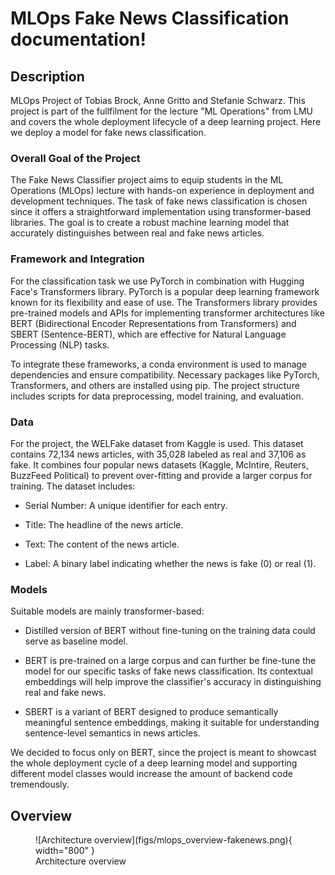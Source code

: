 # MLOps Fake News Classification documentation!

## Description


MLOps Project of Tobias Brock, Anne Gritto and Stefanie Schwarz. This project is part of the fullfilment for the lecture "ML Operations" from LMU and covers the whole deployment lifecycle of a deep learning project. Here we deploy a model for fake news classification.

### Overall Goal of the Project
The Fake News Classifier project aims to equip students in the ML Operations (MLOps) lecture with hands-on experience in deployment and development techniques. The task of fake news classification is chosen since it offers a straightforward implementation using transformer-based libraries. The goal is to create a robust machine learning model that accurately distinguishes between real and fake news articles.

### Framework and Integration
For the classification task we use PyTorch in combination with Hugging Face's Transformers library. PyTorch is a popular deep learning framework known for its flexibility and ease of use. The Transformers library provides pre-trained models and APIs for implementing transformer architectures like BERT (Bidirectional Encoder Representations from Transformers) and SBERT (Sentence-BERT), which are effective for Natural Language Processing (NLP) tasks.

To integrate these frameworks, a conda environment is used to manage dependencies and ensure compatibility. Necessary packages like PyTorch, Transformers, and others are installed using pip. The project structure includes scripts for data preprocessing, model training, and evaluation.

### Data
For the project, the WELFake dataset from Kaggle is used. This dataset contains 72,134 news articles, with 35,028 labeled as real and 37,106 as fake. It combines four popular news datasets (Kaggle, McIntire, Reuters, BuzzFeed Political) to prevent over-fitting and provide a larger corpus for training. The dataset includes:

- Serial Number: A unique identifier for each entry.

- Title: The headline of the news article.

- Text: The content of the news article.

- Label: A binary label indicating whether the news is fake (0) or real (1).

### Models
Suitable models are mainly transformer-based:

- Distilled version of BERT without fine-tuning on the training data could serve as baseline model.

- BERT is pre-trained on a large corpus and can further be fine-tune the model for our specific tasks of fake news classification. Its contextual embeddings will help improve the classifier's accuracy in distinguishing real and fake news.

- SBERT is a variant of BERT designed to produce semantically meaningful sentence embeddings, making it suitable for understanding sentence-level semantics in news articles.

We decided to focus only on BERT, since the project is meant to showcast the whole deployment cycle of a deep learning model and supporting different model classes would increase the amount of backend code tremendously.

## Overview

<figure markdown="span">
  ![Architecture overview](figs/mlops_overview-fakenews.png){ width="800" }
  <figcaption>Architecture overview</figcaption>
</figure>
